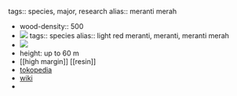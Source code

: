 tags:: species, major, research
alias:: meranti merah

- wood-density:: 500
- ![](https://peach-geographical-bat-397.mypinata.cloud/ipfs/Qmab3gRUJyKiBrTEsJBNEy6z6gdG7J4xRpRdp2iephmEhH)
  tags:: species
  alias:: light red meranti, meranti, meranti merah
- ![](https://peach-geographical-bat-397.mypinata.cloud/ipfs/QmaYv2XHKyzg7y5T8Nq7ix5WdpqHjjQbyyVvx9Dfqsy8ne)
- height: up to 60 m
- [[high margin]] [[resin]]
- [tokopedia](https://www.tokopedia.com/saungbibitbt/bibit-pohon-kayu-meranti-bunga-meranti-merah-shorea-lapresula?extParam=ivf%3Dfalse%26src%3Dsearch)
- [wiki](https://en.wikipedia.org/wiki/Shorea_leprosula)
-